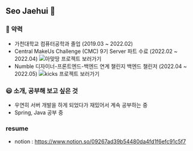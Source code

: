 ## Seo Jaehui 👋

### 📔 약력
* 가천대학교 컴퓨터공학과 졸업 (2019.03 ~ 2022.02)
* Central MakeUs Challenge (CMC) 9기 Server 파트 수료 (2022.02 ~ 2022.04)
  ![아맞땅 프로젝트 보러가기](https://github.com/Amattang/Amattang-Backend)
* Numble 디자이너-프론트엔드-백엔드 연계 챌린지 백엔드 챌린저 (2022.04 ~ 2022.05)
  ![kicks 프로젝트 보러가기](https://github.com/numbble/backend)

### 😃 소개, 공부해 보고 싶은 것
* 우연히 서버 개발을 하게 되었다가 재밌어서 계속 공부하는 중
* Spring, Java 공부 중

### resume
* notion : https://www.notion.so/09267ad39b54480da4fd1f6efc91c5f7
